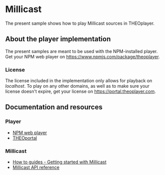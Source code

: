 # Millicast
The present sample shows how to play Millicast sources in THEOplayer.

## About the player implementation
The present samples are meant to be used with the NPM-installed player. Get your NPM web player on https://www.npmjs.com/package/theoplayer.

### License
The license included in the implementation only allows for playback on _localhost_.
To play on any other domains, as well as to make sure your license doesn't expire, get your license on https://portal.theoplayer.com.

## Documentation and resources
### Player
* [NPM web player](https://www.npmjs.com/package/theoplayer)
* [THEOportal](https://portal.theoplayer.com)

### Millicast
* [How to guides - Getting started with Millicast](https://www.theoplayer.com/docs/theoplayer/how-to-guides/web/millicast/getting-started/)
* [Millicast API reference](https://www.theoplayer.com/docs/theoplayer/v8/api-reference/web/interfaces/MillicastSource.html)
